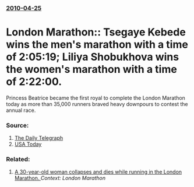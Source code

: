 ### [2010-04-25](/news/2010/04/25/index.md)

# London Marathon:: Tsegaye Kebede wins the men's marathon with a time of 2:05:19; Liliya Shobukhova wins the women's marathon with a time of 2:22:00. 

Princess Beatrice became the first royal to complete the London Marathon today as more than 35,000 runners braved heavy downpours to contest the annual race.


### Source:

1. [The Daily Telegraph](http://www.telegraph.co.uk/news/newstopics/theroyalfamily/7632312/Princess-Beatrice-becomes-first-royal-to-complete-London-Marathon.html)
2. [USA Today](http://www.usatoday.com/sports/olympics/2010-04-25-817811956_x.htm)

### Related:

1. [A 30-year-old woman collapses and dies while running in the London Marathon. ](/news/2012/04/22/a-30-year-old-woman-collapses-and-dies-while-running-in-the-london-marathon.md) _Context: London Marathon_
